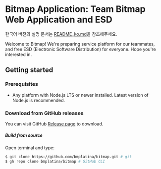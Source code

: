 # Bitmap Application: Team Bitmap Web Application and ESD
한국어 버전의 설명 문서는 [README_ko.md](https://github.com/bmplatina/bitmap/blob/main/README_ko.md)을 참조해주세요.

Welcome to Bitmap! We're preparing service platform for our teammates, and free ESD (Electronic Software Distribution) for everyone. Hope you're interested in.

## Getting started
### Prerequisites
- Any platform with Node.js LTS or newer installed. Latest version of Node.js is recommended.

### Download from GitHub releases
You can visit GitHub [Release page](https://github.com/bmplatina/bitmap/releases) to download.

##### Build from source
Open terminal and type:
```bash
$ git clone https://github.com/bmplatina/bitmap.git # git
$ gh repo clone bmplatina/bitmap # GitHub CLI
```
